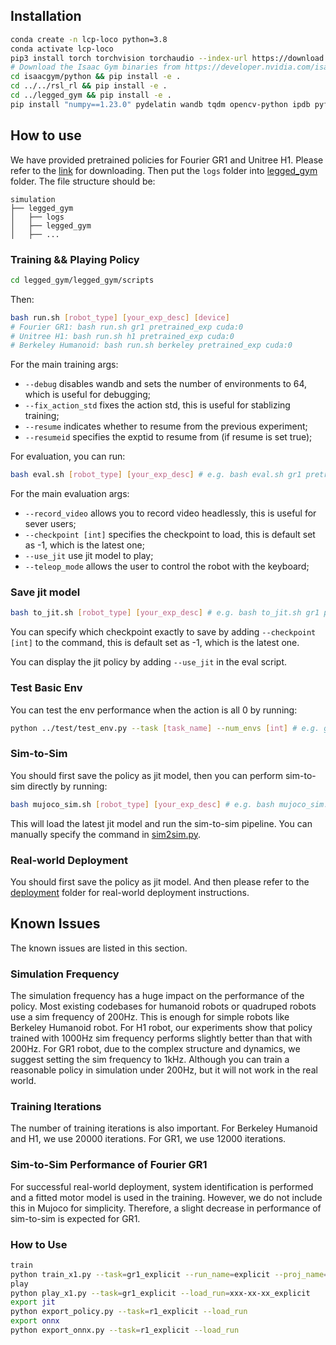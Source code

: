 ## Installation ##
```bash
conda create -n lcp-loco python=3.8
conda activate lcp-loco
pip3 install torch torchvision torchaudio --index-url https://download.pytorch.org/whl/cu118
# Download the Isaac Gym binaries from https://developer.nvidia.com/isaac-gym 
cd isaacgym/python && pip install -e .
cd ../../rsl_rl && pip install -e .
cd ../legged_gym && pip install -e .
pip install "numpy==1.23.0" pydelatin wandb tqdm opencv-python ipdb pyfqmr flask dill gdown hydra-core imageio[ffmpeg] mujoco mujoco-python-viewer
```

## How to use

We have provided pretrained policies for Fourier GR1 and Unitree H1. Please refer to the [link](https://drive.google.com/file/d/17pca2eyYbpB7lqu-CxZUvrAzuORrulkU/view?usp=sharing) for downloading. Then put the `logs` folder into [legged_gym](./legged_gym/) folder. The file structure should be:
```
simulation
├── legged_gym
│   ├── logs
│   ├── legged_gym
│   ├── ...
```


### Training && Playing Policy

``` bash
cd legged_gym/legged_gym/scripts
```

Then:
``` bash
bash run.sh [robot_type] [your_exp_desc] [device] 
# Fourier GR1: bash run.sh gr1 pretrained_exp cuda:0
# Unitree H1: bash run.sh h1 pretrained_exp cuda:0
# Berkeley Humanoid: bash run.sh berkeley pretrained_exp cuda:0
```

For the main training args:
+ `--debug` disables wandb and sets the number of environments to 64, which is useful for debugging;
+ `--fix_action_std` fixes the action std, this is useful for stablizing training;
+ `--resume` indicates whether to resume from the previous experiment;
+ `--resumeid` specifies the exptid to resume from (if resume is set true);

For evaluation, you can run:
``` bash
bash eval.sh [robot_type] [your_exp_desc] # e.g. bash eval.sh gr1 pretrained_exp
```

For the main evaluation args:
+ `--record_video` allows you to record video headlessly, this is useful for sever users;
+ `--checkpoint [int]` specifies the checkpoint to load, this is default set as -1, which is the latest one;
+ `--use_jit` use jit model to play;
+ `--teleop_mode` allows the user to control the robot with the keyboard;

### Save jit model

```bash
bash to_jit.sh [robot_type] [your_exp_desc] # e.g. bash to_jit.sh gr1 pretrained_exp
```

You can specify which checkpoint exactly to save by adding `--checkpoint [int]` to the command, this is default set as -1, which is the latest one.

You can display the jit policy by adding `--use_jit` in the eval script.

### Test Basic Env

You can test the env performance when the action is all 0 by running:
```bash
python ../test/test_env.py --task [task_name] --num_envs [int] # e.g. gr1_walk_phase, h1_walk_phase, berkeley_walk_phase
```

### Sim-to-Sim
You should first save the policy as jit model, then you can perform sim-to-sim directly by running:
```bash
bash mujoco_sim.sh [robot_type] [your_exp_desc] # e.g. bash mujoco_sim.sh gr1 aug31-test
```
This will load the latest jit model and run the sim-to-sim pipeline. You can manually specify the command in [sim2sim.py](./legged_gym/legged_gym/scripts/sim2sim.py).

### Real-world Deployment
You should first save the policy as jit model. And then please refer to the [deployment](./deployment/) folder for real-world deployment instructions.

## Known Issues
The known issues are listed in this section.

### Simulation Frequency
The simulation frequency has a huge impact on the performance of the policy. Most existing codebases for humanoid robots or quadruped robots use a sim frequency of 200Hz. This is enough for simple robots like Berkeley Humanoid robot. For H1 robot, our experiments show that policy trained with 1000Hz sim frequency performs slightly better than that with 200Hz. For GR1 robot, due to the complex structure and dynamics, we suggest setting the sim frequency to 1kHz. Although you can train a reasonable policy in simulation under 200Hz, but it will not work in the real world.

### Training Iterations
The number of training iterations is also important. For Berkeley Humanoid and H1, we use 20000 iterations. For GR1, we use 12000 iterations.

### Sim-to-Sim Performance of Fourier GR1
For successful real-world deployment, system identification is performed and a fitted motor model is used in the training. However, we do not include this in Mujoco for simplicity. Therefore, a slight decrease in performance of sim-to-sim is expected for GR1.

### How to Use
```bash
train
python train_x1.py --task=gr1_explicit --run_name=explicit --proj_name=gr1_explicit --exptid=pretrained_explicit_4090
play
python play_x1.py --task=gr1_explicit --load_run=xxx-xx-xx_explicit
export jit
python export_policy.py --task=r1_explicit --load_run
export onnx
python export_onnx.py --task=r1_explicit --load_run
```